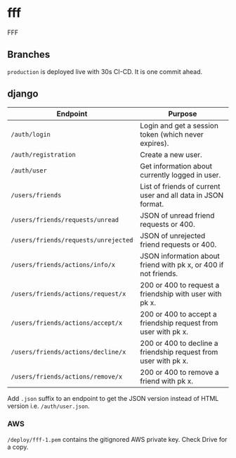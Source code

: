 # fff

FFF

## Branches

`production` is deployed live with 30s CI-CD. It is one commit ahead.

## django

Endpoint|Purpose
-|-
`/auth/login`|Login and get a session token (which never expires).
`/auth/registration`|Create a new user.
`/auth/user`|Get information about currently logged in user.
`/users/friends`|List of friends of current user and all data in JSON format.
`/users/friends/requests/unread`|JSON of unread friend requests or 400.
`/users/friends/requests/unrejected`|JSON of unrejected friend requests or 400.
`/users/friends/actions/info/x`|JSON information about friend with pk x, or 400 if not friends.
`/users/friends/actions/request/x`|200 or 400 to request a friendship with user with pk x.
`/users/friends/actions/accept/x`|200 or 400 to accept a friendship request from user with pk x.
`/users/friends/actions/decline/x`|200 or 400 to decline a friendship request from user with pk x.
`/users/friends/actions/remove/x`|200 or 400 to remove a friend with pk x.

Add `.json` suffix to an endpoint to get the JSON version instead of HTML version i.e. `/auth/user.json`.

### AWS

`/deploy/fff-1.pem` contains the gitignored AWS private key. Check Drive for a copy.
